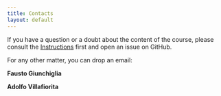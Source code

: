 ```yaml
---
title: Contacts
layout: default
---
```

If you have a question or a doubt about the content of the course,
please consult the [Instructions](instructions) first and open an
issue on GitHub.

For any other matter, you can drop an email:

**Fausto Giunchiglia**

<script language="javascript">
 var n = "fausto"
 var s = "giunchiglia"
 var d = "unitn.it"
 document.write('<a href="mailto:' + n + '.' + s +'@' + d + '">' + n + ' DOT ' + s + ' AT ' + d + '</a>');
</script>

**Adolfo Villafiorita**

<script language="javascript">
 var n = "adolfo"
 var s = "villafiorita"
 var d = "ict4g.net"
 document.write('<a href="mailto:' + n + '.' + s +'@' + d + '">' + n + ' DOT ' + s + ' AT ' + d + '</a>');
</script>

